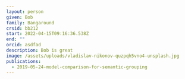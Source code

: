 ```yaml
---
layout: person
given: Bob
family: Bangaround
crsid: bb212
start: 2022-04-15T09:16:36.538Z
end: ""
orcid: asdfad
description: Bob is great
image: /assets/uploads/vladislav-nikonov-quzpqh5vno4-unsplash.jpg
publications:
  - 2019-05-24-model-comparison-for-semantic-grouping
---
```

